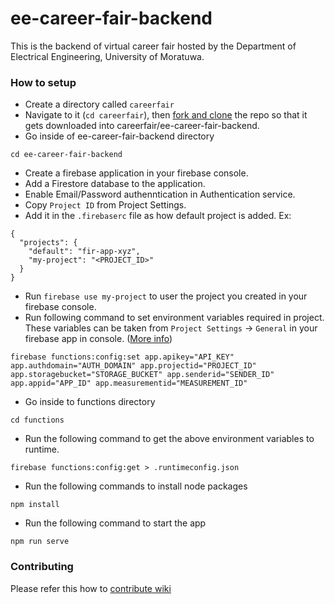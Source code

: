 # ee-career-fair-backend
This is the backend of virtual career fair hosted by the Department of Electrical Engineering, University of Moratuwa.

### How to setup
- Create a directory called `careerfair`
- Navigate to it (`cd careerfair`), then [fork and clone](https://docs.github.com/en/github/getting-started-with-github/quickstart/fork-a-repo) the repo so that it gets downloaded into careerfair/ee-career-fair-backend.
- Go inside of ee-career-fair-backend directory
```
cd ee-career-fair-backend
```
- Create a firebase application in your firebase console.
- Add a Firestore database to the application.
- Enable Email/Password authenntication in Authentication service.
- Copy `Project ID` from Project Settings.
- Add it in the `.firebaserc` file as how default project is added. Ex: 
```
{
  "projects": {
    "default": "fir-app-xyz",
    "my-project": "<PROJECT_ID>"
  }
}
```
- Run `firebase use my-project` to user the project you created in your firebase console.
- Run following command to set environment variables required in project. These variables can be taken from `Project Settings` -> `General` in your firebase app in console. ([More info](https://firebase.google.com/docs/web/setup#add-sdks-initialize))
```
firebase functions:config:set app.apikey="API_KEY" app.authdomain="AUTH_DOMAIN" app.projectid="PROJECT_ID" app.storagebucket="STORAGE_BUCKET" app.senderid="SENDER_ID" app.appid="APP_ID" app.measurementid="MEASUREMENT_ID"
```
- Go inside to functions directory
```
cd functions
```
- Run the following command to get the above environment variables to runtime.
```
firebase functions:config:get > .runtimeconfig.json
```
- Run the following commands to install node packages
```
npm install
```
- Run the following command to start the app
```
npm run serve
```

### Contributing

Please refer this how to [contribute wiki](https://github.com/chris7716/ee-career-fair-backend/wiki/How-to-contribute)
